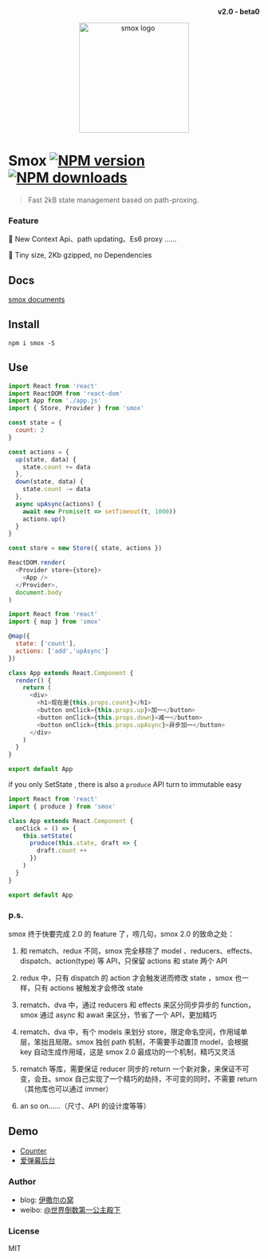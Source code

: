 <p align="right"><b>v2.0 - beta0</b></p>
<p align="center"><img src="https://ws1.sinaimg.cn/large/0065Zy9egy1fyuqe61tlej30b40b4gn6.jpg" alt="smox logo" width="220"></p>

# Smox [![NPM version](https://img.shields.io/npm/v/smox.svg?style=flat-square)](https://npmjs.com/package/smox) [![NPM downloads](https://img.shields.io/npm/dm/smox.svg?style=flat-square)](https://npmjs.com/package/smox)

> Fast 2kB state management based on path-proxing.

### Feature

:pig_nose: New Context Api、path updating、Es6 proxy ……

:jack_o_lantern: Tiny size, 2Kb gzipped, no Dependencies

## Docs

[smox documents](https://smox.js.org)

## Install

```shell
npm i smox -S
```

## Use

```javascript
import React from 'react'
import ReactDOM from 'react-dom'
import App from './app.js'
import { Store, Provider } from 'smox'

const state = {
  count: 2
}

const actions = {
  up(state, data) {
    state.count += data
  },
  down(state, data) {
    state.count -= data
  },
  async upAsync(actions) {
    await new Promise(t => setTimeout(t, 1000))
    actions.up()
  }
}

const store = new Store({ state, actions })

ReactDOM.render(
  <Provider store={store}>
    <App />
  </Provider>,
  document.body
)
```

```javascript
import React from 'react'
import { map } from 'smox'

@map({
  state: ['count'],
  actions: ['add','upAsync']
})
```

```javascript
class App extends React.Component {
  render() {
    return (
      <div>
        <h1>现在是{this.props.count}</h1>
        <button onClick={this.props.up}>加一</button>
        <button onClick={this.props.down}>减一</button>
        <button onClick={this.props.upAsync}>异步加一</button>
      </div>
    )
  }
}

export default App
```

if you only SetState , there is also a `produce` API turn to immutable easy

```javascript
import React from 'react'
import { produce } from 'smox'

class App extends React.Component {
  onClick = () => {
    this.setState(
      produce(this.state, draft => {
        draft.count ++
      })
    )
  }
}

export default App
```

### p.s.
smox 终于快要完成 2.0 的 feature 了，唠几句，smox 2.0 的致命之处：

1. 和 rematch、redux 不同，smox 完全移除了 model 、reducers、effects、dispatch、action(type) 等 API，只保留 actions 和 state 两个 API

2. redux 中，只有 dispatch 的 action 才会触发进而修改 state ，smox 也一样，只有 actions 被触发才会修改 state

3. rematch、dva 中，通过 reducers 和 effects 来区分同步异步的 function，smox 通过 async 和 await 来区分，节省了一个 API，更加精巧

4. rematch、dva 中，有个 models 来划分 store，限定命名空间，作用域单层，笨拙且局限。smox 独创 path 机制，不需要手动置顶 model，会根据 key 自动生成作用域，这是 smox 2.0 最成功的一个机制，精巧又灵活

5. rematch 等库，需要保证 reducer 同步的 return 一个新对象，来保证不可变，会丑。smox 自己实现了一个精巧的劫持，不可变的同时，不需要 return（其他库也可以通过 immer）

6. an so on……（尺寸、API 的设计度等等）

## Demo

- [Counter](https://github.com/132yse/smox-counter)
- [爱弹幕后台](https://github.com/132yse/idanmu-admin)

### Author

- blog: [伊撒尔の窝](http://www.yisaer.com)
- weibo: [@世界倒数第一公主殿下](http://weibo.com/oreshura)

### License

MIT
